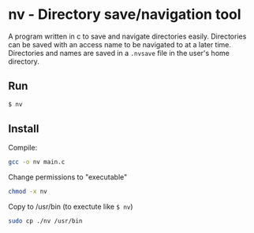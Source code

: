 # nv - Directory save/navigation tool

A program written in c to save and navigate directories easily. Directories can be saved with an access name to be navigated to at a later time. Directories and names are saved in a `.nvsave` file in the user's home directory.

## Run

```sh
$ nv
```

## Install

Compile:
```sh
gcc -o nv main.c
```

Change permissions to "executable"
```sh
chmod -x nv
```

Copy to /usr/bin (to exectute like `$ nv`)
```sh
sudo cp ./nv /usr/bin
```
